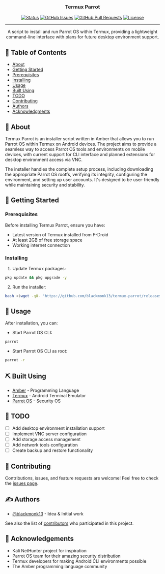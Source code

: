 
<h3 align="center">Termux Parrot</h3>

<div align="center">

[![Status](https://img.shields.io/badge/status-active-success.svg)]()
[![GitHub Issues](https://img.shields.io/github/issues/blackmonk13/termux-parrot.svg)](https://github.com/blackmonk13/termux-parrot/issues)
[![GitHub Pull Requests](https://img.shields.io/github/issues-pr/blackmonk13/termux-parrot.svg)](https://github.com/blackmonk13/termux-parrot/pulls)
[![License](https://img.shields.io/badge/license-MIT-blue.svg)](/LICENSE)

</div>

---

<p align="center">
    A script to install and run Parrot OS within Termux, providing a lightweight command-line interface with plans for future desktop environment support.
</p>

## 📝 Table of Contents

- [About](#about)
- [Getting Started](#getting_started)
- [Prerequisites](#prerequisites)
- [Installing](#installing)
- [Usage](#usage)
- [Built Using](#built_using)
- [TODO](#todo)
- [Contributing](#contributing)
- [Authors](#authors)
- [Acknowledgments](#acknowledgement)

## 🧐 About <a name="about"></a>
Termux Parrot is an installer script written in Amber that allows you to run Parrot OS within Termux on Android devices. The project aims to provide a seamless way to access Parrot OS tools and environments on mobile devices, with current support for CLI interface and planned extensions for desktop environment access via VNC.

The installer handles the complete setup process, including downloading the appropriate Parrot OS rootfs, verifying its integrity, configuring the environment, and setting up user accounts. It's designed to be user-friendly while maintaining security and stability.

## 🏁 Getting Started <a name = "getting_started"></a>

### Prerequisites

Before installing Termux Parrot, ensure you have:

- Latest version of Termux installed from F-Droid
- At least 2GB of free storage space
- Working internet connection

### Installing

1. Update Termux packages:
```bash
pkg update && pkg upgrade -y
```

2. Run the installer:
```bash
bash <(wget -qO- "https://github.com/blackmonk13/termux-parrot/releases/latest/download/installer.sh")
```

## 🎈 Usage <a name="usage"></a>

After installation, you can:

- Start Parrot OS CLI:
```bash
parrot
```

- Start Parrot OS CLI as root:
```bash
parrot -r
```

## ⛏️ Built Using <a name="built_using"></a>
- [Amber](https://amber-lang.com/) - Programming Language
- [Termux](https://termux.dev/) - Android Terminal Emulator
- [Parrot OS](https://www.parrotsec.org/) - Security OS

## 📌 TODO <a name="todo"></a>
- [ ] Add desktop environment installation support
- [ ] Implement VNC server configuration
- [ ] Add storage access management
- [ ] Add network tools configuration
- [ ] Create backup and restore functionality

## 🤝 Contributing <a name="contributing"></a>
Contributions, issues, and feature requests are welcome! Feel free to check the [issues page](https://github.com/blackmonk13/termux-parrot/issues).

## ✍️ Authors <a name = "authors"></a>

- [@blackmonk13](https://github.com/blackmonk13) - Idea & Initial work

See also the list of [contributors](https://github.com/blackmonk13/termux-parrot/contributors) who participated in this project.

## 🎉 Acknowledgements <a name = "acknowledgement"></a>

- Kali NetHunter project for inspiration
- Parrot OS team for their amazing security distribution
- Termux developers for making Android CLI environments possible
- The Amber programming language community
